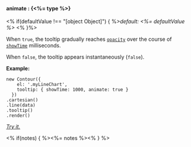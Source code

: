 #### **animate** : {<%= type %>}

<% if(defaultValue !== "[object Object]") { %>*default: <%= defaultValue %>* <% }%>

When `true`, the tooltip gradually reaches [`opacity`](#config_config.tooltip.opacity) over the course of [`showTime`](#config_config.tooltip.showTime) milliseconds.

When `false`, the tooltip appears instantaneously (`false`).

**Example:**

	new Contour({
	    el: '.myLineChart',
	    tooltip: { showTime: 1000, animate: true }
	  })
	.cartesian()
	.line(data)
	.tooltip()
	.render() 

*[Try it.](http://jsfiddle.net/gh/get/library/pure/forio/contour/tree/master/src/documentation/fiddle/config.tooltip.animate/)*

<% if(notes) { %><%= notes %><% } %>

